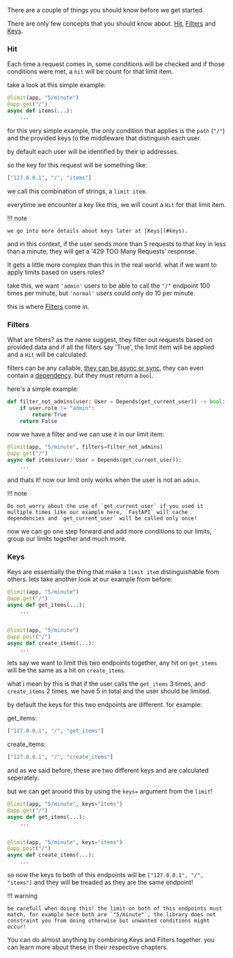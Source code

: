 There are a couple of things you should know before we get started.

There are only few concepts that you should know about. [Hit](#hit), [Filters](#filters) and [Keys](#keys).


### Hit

Each time a request comes in, some conditions will be checked and if those conditions were met, a `hit` will be count for that limit item.

take a look at this simple example:

```py
@limit(app, "5/minute")
@app.get("/")
async def items(...):
    ...
```

for this very simple example, the only condition that applies is the `path` (`"/"`) and the provided keys to the middleware that distinguish each user.

by default each user will be identified by their ip addresses.

so the key for this request will be something like:

```py
["127.0.0.1", "/", "items"]
```

we call this combination of strings, a `limit item`.


everytime we encounter a key like this, we will count a `Hit` for that limit item.

!!! note

    we go into more details about keys later at [Keys](#keys).


and in this context, if the user sends more than 5 requests to that key in less than a minute, they will get a '429 TOO Many Requests' response.



It gets a little more complex than this in the real world. what if we want to apply limits based on users roles?

take this, we want `'admin'` users to be able to call the `"/"` endpoint 100 times per minute, but `'normal'` users could only do 10 per minute.

this is where [Filters](#filters) come in.

### Filters

What are filters? as the name suggest, they filter out requests based on provided data 
and if all the filters say 'True', the limit item will be applied and a `Hit` will be calculated.

filters can be any callable, [they can be async or sync](https://fastapi.tiangolo.com/tutorial/dependencies/#to-async-or-not-to-async), they can even contain a [dependency](https://fastapi.tiangolo.com/tutorial/dependencies/). but they must return a `bool`.


here's a simple example:

```py
def filter_not_admins(user: User = Depends(get_current_user)) -> bool:
    if user.role != "admin":
        return True
    return False
```

now we have a filter and we can use it in our limit item:

```py
@limit(app, "5/minute", filters=filter_not_admins)
@app.get("/")
async def items(user: User = Depends(get_current_user)):
    ...
```

and thats it! now our limit only works when the user is not an `admin`. 


!!! note

    Do not worry about the use of `get_current_user` if you used it multiple times like our example here, `FastAPI` will cache dependencies and `get_current_user` will be called only once!



now we can go one step forward and add more conditions to our limits, group our limits together and much more.


### Keys

Keys are essentially the thing that make a `limit item` distinguishable from others. lets take another look at our example from before:

```py
@limit(app, "5/minute")
@app.get("/")
async def get_items(...):
    ...


@limit(app, "5/minute")
@app.post("/")
async def create_items(...):
    ...
```

lets say we want to limit this two endpoints together, any hit on `get_items` will be the same as a hit on `create_items`.

what i mean by this is that if the user calls the `get_items` 3 times, and `create_items` 2 times, we have 5 in total and the user should be limited.

by default the keys for this two endpoints are different. for example:

get_items:

```py
["127.0.0.1", "/", "get_items"]
```

create_items:
```py
["127.0.0.1", "/", "create_items"]
```

and as we said before, these are two different keys and are calculated seperately. 

but we can get around this by using the `keys=` argument from the `limit`!


```py
@limit(app, "5/minute", keys="items")
@app.get("/")
async def get_items(...):
    ...


@limit(app, "5/minute", keys="items")
@app.post("/")
async def create_items(...):
    ...
```


so now the keys to both of this endpoints will be `["127.0.0.1", "/", "items"]` and they will be treaded as they are the same endpoint!


!!! warning

    be carefull when doing this! the limit on both of this endpoints must match, for example here both are `"5/minute"`, the library does not constraint you from doing otherwise but unwanted conditions might occur!



You can do almost anything by combining Keys and Filters together. you can learn more about these in their respective chapters.